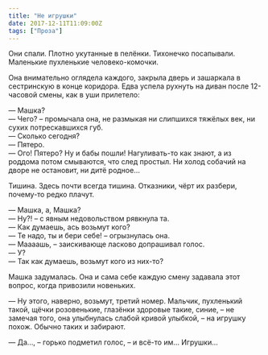 ```yaml
---
title: "Не игрушки"
date: 2017-12-11T11:09:00Z
tags: ["Проза"]
---
```


Они спали. Плотно укутанные в пелёнки. Тихонечко посапывали. Маленькие пухленькие человеко-комочки.

Она внимательно оглядела каждого, закрыла дверь и зашаркала в сестринскую в конце коридора. Едва успела рухнуть на диван после 12-часовой смены, как в уши прилетело:

— Машка?  
— Чего? – промычала она, не размыкая ни слипшихся тяжёлых век, ни сухих потрескавшихся губ.  
— Сколько сегодня?  
— Пятеро.  
— Ого! Пятеро? Ну и бабы пошли! Нагуливать-то как знают, а из роддома потом смываются, что след простыл. Ни холод собачий на дворе не остановит, ни дитё родное…

Тишина. Здесь почти всегда тишина. Отказники, чёрт их разбери, почему-то редко плачут.

— Машка, а, Машка?  
— Ну?! – с явным недовольством рявкнула та.  
— Как думаешь, ась возьмут кого?  
— Те надо, ты и бери себе! – огрызнулась она.  
— Маааашь, – заискивающе ласково допрашивал голос.  
— У?  
— Так как думаешь, возьмут кого из них-то?

Машка задумалась. Она и сама себе каждую смену задавала этот вопрос, когда привозили новеньких.

— Ну этого, наверно, возьмут, третий номер. Мальчик, пухленький такой, щёчки розовенькие, глазёнки здоровые такие, синие, – не замечая того, она улыбнулась слабой кривой улыбкой, – на игрушку похож. Обычно таких и забирают.

— Да…, – горько подметил голос, – и всё-то им… Игрушки…  
